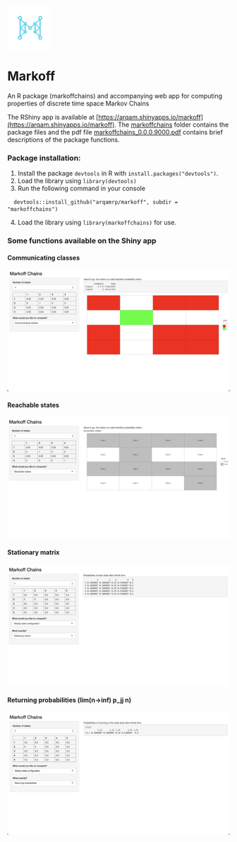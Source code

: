 <img src = "https://github.com/arqamrp/markoff/blob/23752287118dc95088665bcdf8cc1c7e522e6362/assets/DALL_E_2023-06-08_08.52.29_-_A_logo_with_only_a_stylized_M__simplistic__techno-modern__with_a_reference_to_a_markov_chain_diagrams_with_linkages_between_each_node-removebg-preview.png" width = "100">


# Markoff

An R package (markoffchains) and accompanying web app for computing properties of discrete time space Markov Chains

The RShiny app is available at [https://arqam.shinyapps.io/markoff](https://arqam.shinyapps.io/markoff).
The [markoffchains](/markoffchains) folder contains the package files and the pdf file [markoffchains_0.0.0.9000.pdf](markoffchains_0.0.0.9000.pdf) contains brief descriptions of the package functions.



### Package installation:
1. Install the package `devtools` in R with `install.packages("devtools")`.
2. Load the library using `library(devtools)`
3. Run the following command in your console
```
  devtools::install_github("arqamrp/markoff", subdir = "markoffchains")
```
4. Load the library using `library(markoffchains)` for use.


### Some functions available on the Shiny app


#### Communicating classes

![](/assets/comm_classes.png)

#### Reachable states

![](/assets/access.png)

#### Stationary matrix

![](/assets/stat.png)

#### Returning probabilities (lim(n->inf) p_jj n)

![](/assets/rtrn.png)
